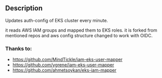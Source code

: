 ## Description 

Updates auth-config of EKS cluster every minute. 

it reads AWS IAM groups and mapped them to EKS roles. it is forked from mentioned repos and aws config structure changed to work with OIDC.

### Thanks to:

* https://github.com/MindTickle/iam-eks-user-mapper
* https://github.com/ygrene/iam-eks-user-mapper
* https://github.com/ahmetsoykan/eks-iam-mapper

